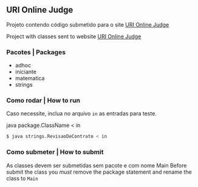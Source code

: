 ## URI Online Judge

Projeto contendo código submetido para o site [URI Online Judge](https://www.urionlinejudge.com.br)

Project with classes sent to website [URI Online Judge](https://www.urionlinejudge.com.br)

### Pacotes | Packages

* adhoc
* iniciante
* matematica
* strings

### Como rodar | How to run 
Caso necessite, inclua no arquivo `in` as entradas para teste.
 
java package.ClassName < in

```sh
$ java strings.RevisaoDeContrato < in
```

### Como submeter | How to submit

As classes devem ser submetidas sem pacote e com nome Main
Before submit the class you *must* remove the package statement and rename the class to `Main`


